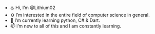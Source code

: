 - ♨️ Hi, I’m @Lithium02
- ⚙️ I’m interested in the entire field of computer science in general.
- 🌱 I’m currently learning python, C# & Dart.
- 📫 i’m new to all of this and I am constantly learning.

<!---
Lithium02/Lithium02 is a ✨ special ✨ repository because its `README.md` (this file) appears on your GitHub profile.
You can click the Preview link to take a look at your changes.
--->
